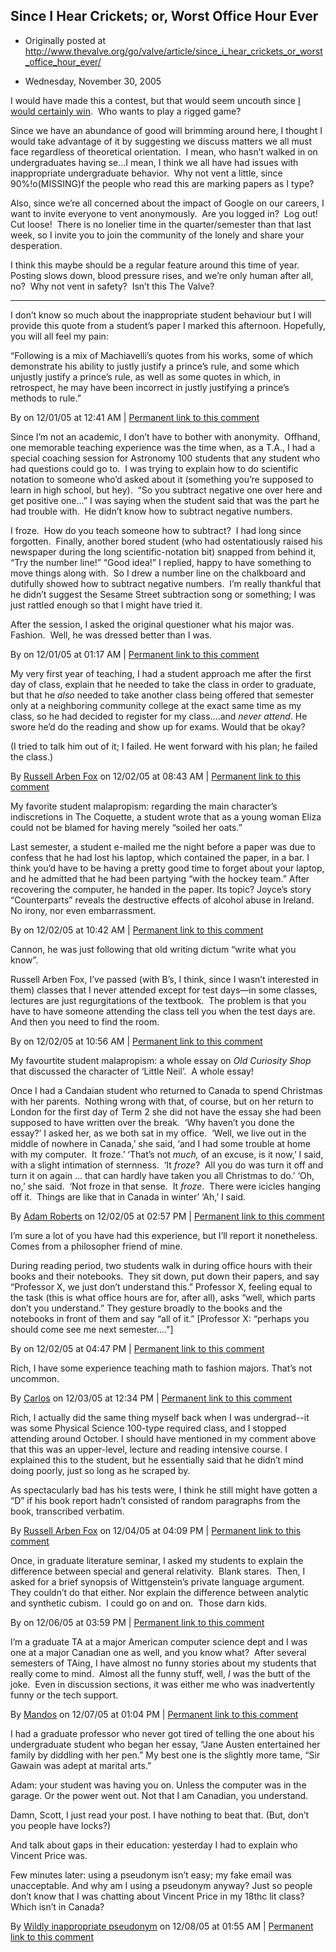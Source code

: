 ## Since I Hear Crickets; or, Worst Office Hour Ever

 * Originally posted at http://www.thevalve.org/go/valve/article/since_i_hear_crickets_or_worst_office_hour_ever/

* Wednesday, November 30, 2005 

I would have made this a contest, but that would seem uncouth since [I would certainly win](http://acephalous.typepad.com/acephalous/2005/11/my_morning.html).  Who wants to play a rigged game?  

Since we have an abundance of good will brimming around here, I thought I would take advantage of it by suggesting we discuss matters we all must face regardless of theoretical orientation.  I mean, who hasn’t walked in on undergraduates having se...I mean, I think we all have had issues with inappropriate undergraduate behavior.  Why not vent a little, since 90%!o(MISSING)f the people who read this are marking papers as I type?  

Also, since we’re all concerned about the impact of Google on our careers, I want to invite everyone to vent anonymously.  Are you logged in?  Log out!  Cut loose!  There is no lonelier time in the quarter/semester than that last week, so I invite you to join the community of the lonely and share your desperation.  

I think this maybe should be a regular feature around this time of year.  Posting slows down, blood pressure rises, and we’re only human after all, no?  Why not vent in safety?  Isn’t this The Valve?

---

I don’t know so much about the inappropriate student behaviour but I will provide this quote from a student’s paper I marked this afternoon. Hopefully, you will all feel my pain:

“Following is a mix of Machiavelli’s quotes from his works, some of which demonstrate his ability to justly justify a prince’s rule, and some which unjustly justify a prince’s rule, as well as some quotes in which, in retrospect, he may have been incorrect in justly justifying a prince’s methods to rule.”

By  on 12/01/05 at 12:41 AM | [Permanent link to this comment](http://www.thevalve.org/go/valve/article/since_i_hear_crickets_or_worst_office_hour_ever/#5694)
[]()

Since I’m not an academic, I don’t have to bother with anonymity.  Offhand, one memorable teaching experience was the time when, as a T.A., I had a special coaching session for Astronomy 100 students that any student who had questions could go to.  I was trying to explain how to do scientific notation to someone who’d asked about it (something you’re supposed to learn in high school, but hey).  “So you subtract negative one over here and get positive one...” I was saying when the student said that was the part he had trouble with.  He didn’t know how to subtract negative numbers.

I froze.  How do you teach someone how to subtract?  I had long since forgotten.  Finally, another bored student (who had ostentatiously raised his newspaper during the long scientific-notation bit) snapped from behind it, “Try the number line!”  “Good idea!” I replied, happy to have something to move things along with.  So I drew a number line on the chalkboard and dutifully showed how to subtract negative numbers.  I’m really thankful that he didn’t suggest the Sesame Street subtraction song or something; I was just rattled enough so that I might have tried it.

After the session, I asked the original questioner what his major was.  Fashion.  Well, he was dressed better than I was.

By  on 12/01/05 at 01:17 AM | [Permanent link to this comment](http://www.thevalve.org/go/valve/article/since_i_hear_crickets_or_worst_office_hour_ever/#5695)
[]()

My very first year of teaching, I had a student approach me after the first day of class, explain that he needed to take the class in order to graduate, but that he _also_ needed to take another class being offered that semester only at a neighboring community college at the exact same time as my class, so he had decided to register for my class....and _never attend_. He swore he’d do the reading and show up for exams. Would that be okay?

(I tried to talk him out of it; I failed. He went forward with his plan; he failed the class.)

By [Russell Arben Fox](http://inmedias.blogspot.com) on 12/02/05 at 08:43 AM | [Permanent link to this comment](http://www.thevalve.org/go/valve/article/since_i_hear_crickets_or_worst_office_hour_ever/#5700)
[]()

My favorite student malapropism: regarding the main character’s indiscretions in The Coquette, a student wrote that as a young woman Eliza could not be blamed for having merely “soiled her oats.” 

Last semester, a student e-mailed me the night before a paper was due to confess that he had lost his laptop, which contained the paper, in a bar. I think you’d have to be having a pretty good time to forget about your laptop, and he admitted that he had been partying “with the hockey team.” After recovering the computer, he handed in the paper. Its topic? Joyce’s story “Counterparts” reveals the destructive effects of alcohol abuse in Ireland. No irony, nor even embarrassment.

By  on 12/02/05 at 10:42 AM | [Permanent link to this comment](http://www.thevalve.org/go/valve/article/since_i_hear_crickets_or_worst_office_hour_ever/#5703)
[]()

Cannon, he was just following that old writing dictum “write what you know”.

Russell Arben Fox, I’ve passed (with B’s, I think, since I wasn’t interested in them) classes that I never attended except for test days—in some classes, lectures are just regurgitations of the textbook.  The problem is that you have to have someone attending the class tell you when the test days are.  And then you need to find the room.

By  on 12/02/05 at 10:56 AM | [Permanent link to this comment](http://www.thevalve.org/go/valve/article/since_i_hear_crickets_or_worst_office_hour_ever/#5704)
[]()

My favourtite student malapropism: a whole essay on _Old Curiosity Shop_ that discussed the character of ‘Little Neil’.  A whole essay!

Once I had a Candaian student who returned to Canada to spend Christmas with her parents.  Nothing wrong with that, of course, but on her return to London for the first day of Term 2 she did not have the essay she had been supposed to have written over the break.  ‘Why haven’t you done the essay?’ I asked her, as we both sat in my office.  ‘Well, we live out in the middle of nowhere in Canada,’ she said, ‘and I had some trouble at home with my computer.  It froze.’  ‘That’s not _much,_ of an excuse, is it now,’ I said, with a slight intimation of sternness.  ‘It _froze_?  All you do was turn it off and turn it on again ... that can hardly have taken you all Christmas to do.’  ‘Oh, no,’ she said.  ‘Not froze in that sense.  It _froze_.  There were icicles hanging off it.  Things are like that in Canada in winter’  ‘Ah,’ I said.

By [Adam Roberts](http://adamroberts.com) on 12/02/05 at 02:57 PM | [Permanent link to this comment](http://www.thevalve.org/go/valve/article/since_i_hear_crickets_or_worst_office_hour_ever/#5711)
[]()

I’m sure a lot of you have had this experience, but I’ll report it nonetheless.  Comes from a philosopher friend of mine.  

  During reading period, two students walk in during office hours with their books and their notebooks.  They sit down, put down their papers, and say “Professor X, we just don’t understand this.”  Professor X, feeling equal to the task (this is what office hours are for, after all), asks “well, which parts don’t you understand.”  They gesture broadly to the books and the notebooks in front of them and say “all of it.”  [Professor X: “perhaps you should come see me next semester...."]

By  on 12/02/05 at 04:47 PM | [Permanent link to this comment](http://www.thevalve.org/go/valve/article/since_i_hear_crickets_or_worst_office_hour_ever/#5714)
[]()

Rich, I have some experience teaching math to fashion majors. That’s not uncommon.

By [Carlos](http://www.bookcase.com/~claudia/mt) on 12/03/05 at 12:34 PM | [Permanent link to this comment](http://www.thevalve.org/go/valve/article/since_i_hear_crickets_or_worst_office_hour_ever/#5717)
[]()

Rich, I actually did the same thing myself back when I was undergrad--it was some Physical Science 100-type required class, and I stopped attending around October. I should have mentioned in my comment above that this was an upper-level, lecture and reading intensive course. I explained this to the student, but he essentially said that he didn’t mind doing poorly, just so long as he scraped by. 

As spectacularly bad has his tests were, I think he still might have gotten a “D” if his book report hadn’t consisted of random paragraphs from the book, transcribed verbatim.

By [Russell Arben Fox](http://inmedias.blogspot.com) on 12/04/05 at 04:09 PM | [Permanent link to this comment](http://www.thevalve.org/go/valve/article/since_i_hear_crickets_or_worst_office_hour_ever/#5728)
[]()

Once, in graduate literature seminar, I asked my students to explain the difference between special and general relativity.  Blank stares.  Then, I asked for a brief synopsis of Wittgenstein’s private language argument.  They couldn’t do that either. Nor explain the difference between analytic and synthetic cubism.  I could go on and on.  Those darn kids.

By  on 12/06/05 at 03:59 PM | [Permanent link to this comment](http://www.thevalve.org/go/valve/article/since_i_hear_crickets_or_worst_office_hour_ever/#5774)
[]()

I’m a graduate TA at a major American computer science dept and I was one at a major Canadian one as well, and you know what?  After several semesters of TAing, I have almost no funny stories about my students that really come to mind.  Almost all the funny stuff, well, *I* was the butt of the joke.  Even in discussion sections, it was either me who was inadvertently funny or the tech support.

By [Mandos](http://politblogo.typepad.com/) on 12/07/05 at 01:04 PM | [Permanent link to this comment](http://www.thevalve.org/go/valve/article/since_i_hear_crickets_or_worst_office_hour_ever/#5802)
[]()

I had a graduate professor who never got tired of telling the one about his undergraduate student who began her essay, “Jane Austen entertained her family by diddling with her pen.” My best one is the slightly more tame, “Sir Gawain was adept at marital arts.”

Adam: your student was having you on. Unless the computer was in the garage. Or the power went out. Not that I am Canadian, you understand.

Damn, Scott, I just read your post. I have nothing to beat that. (But, don’t you people have locks?)

And talk about gaps in their education: yesterday I had to explain who Vincent Price was.

Few minutes later: using a pseudonym isn’t easy; my fake email was unacceptable. And why am I using a pseudonym anyway? Just so people don’t know that I was chatting about Vincent Price in my 18thc lit class? Which isn’t in Canada?

By [Wildly inappropriate pseudonym](http://marking.hell.ca) on 12/08/05 at 01:55 AM | [Permanent link to this comment](http://www.thevalve.org/go/valve/article/since_i_hear_crickets_or_worst_office_hour_ever/#5824)

